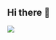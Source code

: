 ## Hi there 👋

![](http://github-profile-summary-cards.vercel.app/api/cards/profile-details?username=dryad-w&theme=2077)

